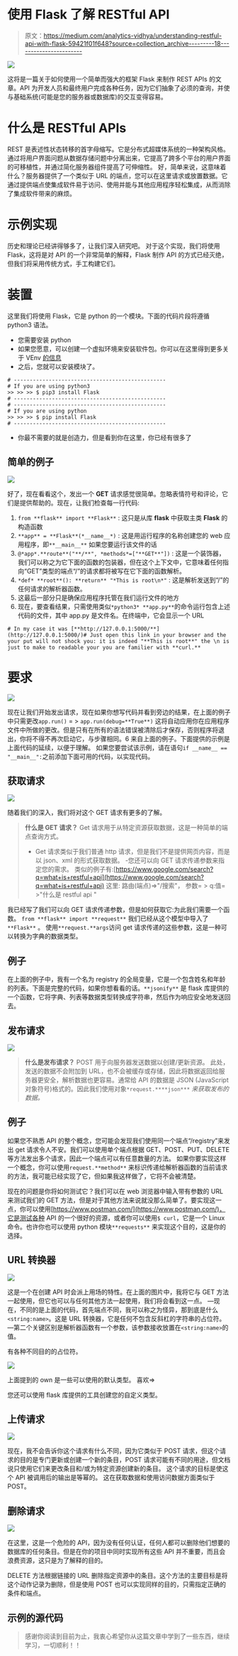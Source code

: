 # 使用 Flask 了解 RESTful API

> 原文：<https://medium.com/analytics-vidhya/understanding-restful-api-with-flask-59421f01f648?source=collection_archive---------18----------------------->

![](img/de9bd5460062244041a56936a8303720.png)

这将是一篇关于如何使用一个简单而强大的框架 Flask 来制作 REST APIs 的文章。API 为开发人员和最终用户完成各种任务，因为它们抽象了必须的查询，并使与基础系统(可能是您的服务器或数据库)的交互变得容易。

# 什么是 RESTful APIs

REST 是表述性状态转移的首字母缩写。它是分布式超媒体系统的一种架构风格。通过将用户界面问题从数据存储问题中分离出来，它提高了跨多个平台的用户界面的可移植性，并通过简化服务器组件提高了可伸缩性。
好，简单来说，这意味着什么？服务器提供了一个类似于 URL 的端点，您可以在这里请求或放置数据。它通过提供端点使集成软件易于访问、使用并能与其他应用程序轻松集成，从而消除了集成软件带来的麻烦。

# 示例实现

历史和理论已经讲得够多了，让我们深入研究吧。
对于这个实现，我们将使用 Flask，这将是对 API 的一个非常简单的解释，Flask 制作 API 的方式已经灭绝，但我们将采用传统方式，手工构建它们。

# 装置

这里我们将使用 Flask，它是 python 的一个模块。下面的代码片段将遵循 python3 语法。

*   您需要安装 python
*   如果您愿意，可以创建一个虚拟环境来安装软件包。你可以在这里得到更多关于 VEnv [的信息](https://gist.github.com/NishantJoshi00/d5d61c90dbd4fb9d68ec971f79f2aae9)
*   之后，您就可以安装模块了。

```
# ------------------------------------------------
# If you are using python3
>> >> >> $ pip3 install Flask 
# ------------------------------------------------
# ------------------------------------------------
# If you are using python
>> >> >> $ pip install Flask 
# ------------------------------------------------
```

*   你最不需要的就是创造力，但是看到你在这里，你已经有很多了

## 简单的例子

![](img/178b227f484e9bbd39e2a6ced3d81944.png)

好了，现在看看这个，发出一个 **GET** 请求感觉很简单。忽略表情符号和评论，它们是提供帮助的。现在，让我们检查每一行代码:

1.  `from **flask** import **Flask**` :
    这只是从库 **flask** 中获取主类 **Flask** 的构造函数
2.  `**app** = **Flask**(*__name__*)` :
    这是用运行程序的名称创建您的 web 应用程序，即`**__main__**` 如果您要运行该文件的话
3.  `@*app*.**route**("**/**", *methods*=["**GET**"])` :
    这是一个装饰器，我们可以称之为它下面的函数的包装器，但在这个上下文中，它意味着任何指向“GET”类型的端点“/”的请求都将被写在它下面的函数解析。
4.  `*def* **root**():
    **return** "*This is root\n*"` :
    这是解析发送到“/”的任何请求的解析器函数。
5.  这最后一部分只是确保应用程序托管在我们运行文件的地方
6.  现在，要查看结果，只需使用类似`*python3* **app.py**`的命令运行包含上述代码的文件，其中 app.py 是文件名。在终端中，它会显示一个 URL

```
# In my case it was [**http://127.0.0.1:5000/**](http://127.0.0.1:5000/)# Just open this link in your browser and the your put will not shock you: it is indeed "**This is root**" the \n is just to make to readable your you are familier with **curl.**
```

# 要求

![](img/11cb2fe83e3c918d1736b98dca0eb0ac.png)

现在让我们开始发出请求，现在如果你想写代码并看到旁边的结果，在上面的例子中只需更改`app.run()` = > `app.run(debug=**True**)`
这将自动应用你在应用程序文件中所做的更改。但是只有在所有的语法错误被清除后才保存，否则程序将退出，你将不得不再次启动它，与步骤相同。6 来自上面的例子。下面提供的示例是上面代码的延续，以便于理解。
如果您要尝试该示例，请在语句`if __name__ == "__main__":`之前添加下面可用的代码，以实现代码。

## 获取请求

![](img/ce64a1dadb87514332d81a594615d346.png)

随着我们的深入，我们将对这个 GET 请求有更多的了解。

> **什么是 GET 请求？** Get 请求用于从特定资源获取数据，这是一种简单的端点查询方式。
> - Get 请求类似于我们普通 http 请求，但是我们不是提供网页内容，而是以 json、xml 的形式获取数据。
> -您还可以向 GET 请求传递参数来指定您的需求。
> 类似的例子有:[https://www.google.com/search?q=what+is+restful+api](https://www.google.com/search?q=what+is+restful+api)
> 这里:
> 路由(端点)=>"/搜索"，
> 参数= > q:值= >"什么是 restful api "

我已经写了我们可以向 GET 请求传递参数，但是如何获取它:为此我们需要一个函数。
`from **flask** import **request**` 我们已经从这个模型中导入了`**Flask**` 。
使用`**request.**args`访问 get 请求传递的这些参数，这是一种可以转换为字典的数据类型。

## 例子

在上面的例子中，我有一个名为 registry 的全局变量，它是一个包含姓名和年龄的列表。下面是完整的代码，如果你想看看的话。`**jsonify**` 是 flask 库提供的一个函数，它将字典、列表等数据类型转换成字符串，然后作为响应安全地发送回去。

## 发布请求

![](img/43cc493a4e61e05f72c1df295fd3ccd3.png)

> **什么是发布请求？** POST 用于向服务器发送数据以创建/更新资源。
> 此处，发送的数据不会附加到 URL，也不会被缓存或存储，因此将数据返回给服务器更安全，解析数据也更容易。通常给 API 的数据是 JSON (JavaScript 对象符号)格式的。因此我们使用对象`*request.****json***` *来获取发布的数据。*

## 例子

如果您不熟悉 API 的整个概念，您可能会发现我们使用同一个端点“/registry”来发出 get 请求令人不安。我们可以使用单个端点根据 GET、POST、PUT、DELETE 等方法发出多个请求，因此一个端点可以有任意数量的方法。
如果你要实现这样一个概念，你可以使用`request.**method**` 来标识传递给解析器函数的当前请求的方法，我可能已经实现了它，但如果我这样做了，它将不会被清楚。

现在的问题是你将如何测试它？我们可以在 web 浏览器中输入带有参数的 URL 来测试我们的 GET 方法，但是对于其他方法来说就没那么简单了。要实现这一点，你可以使用[https://www.postman.com/](https://www.postman.com/)，它是测试各种 API 的一个很好的资源，或者你可以使用`$ curl`，它是一个 Linux 命令。也许你也可以使用 python 模块`**requests**` 来实现这个目的，这是你的选择。

## URL 转换器

![](img/9fde11999468927ef24c363c31c0ca7c.png)

这是一个在创建 API 时会派上用场的特性。在上面的图片中，我将它与 GET 方法一起使用，但它也可以与任何其他方法一起使用，我们将会看到这一点。
—现在，不同的是上面的代码，首先端点不同，我可以称之为怪异，那到底是什么`<string:name>`。这是 URL 转换器，它是任何不包含反斜杠的字符串的占位符。
—第二个关键区别是解析器函数有一个参数，该参数接收放置在`<string:name>`的值。

有各种不同目的的占位符。

![](img/edc5cbdc9045de1752273fb1873f8b26.png)

上面提到的 own 是一些可以使用的默认类型。
喜欢=>

您还可以使用 flask 库提供的工具创建您的自定义类型。

## 上传请求

![](img/acb349451251eb172bef926d22e65937.png)

现在，我不会告诉你这个请求有什么不同，因为它类似于 POST 请求，但这个请求的目的是专门更新或创建一个新的条目，POST 请求可能有不同的用途，但文档说只使用它们来更改条目和/或为特定资源创建新的条目。
这个请求的目标是使这个 API 被调用后的输出是等幂的。
这在获取数据和使用访问数据方面类似于 POST。

## 删除请求

![](img/d9b7a90c815f338bb1d56aa52705f5f5.png)

在这里，这是一个危险的 API，因为没有任何认证，任何人都可以删除他们想要的数据库的任何条目。但是在你的项目中同时实现所有这些 API 并不重要，而且会浪费资源，这只是为了解释的目的。

DELETE 方法根据链接的 URL 删除指定资源中的条目。这个方法的主要目标是将这个动作记录为删除，但是使用 POST 也可以实现同样的目的，只需指定正确的条件和端点。

## 示例的源代码

> 感谢你阅读到目前为止，我衷心希望你从这篇文章中学到了一些东西，继续学习，一切顺利！！